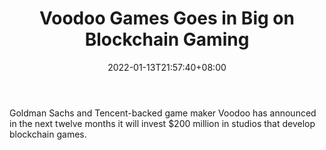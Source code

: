 ﻿---
title: "Voodoo Games Goes in Big on Blockchain Gaming"
date: 2022-01-13T21:57:40+08:00
lastmod: 2022-01-13T16:45:40+08:00
draft: false
authors: ["Ula"]
description: "Goldman Sachs and Tencent-backed game maker Voodoo has announced in the next twelve months it will invest $200 million in studios that develop blockchain games."
featuredImage: "voodoo-games-goes-in-big-on-blockchain-gaming.jpg"
tags: ["Virtual World","Play to Earn"]
categories: ["news"]
news: ["Virtual World"]
weight: 
lightgallery: true
pinned: false
recommend: false
recommend1: false
---

Goldman Sachs and Tencent-backed game maker Voodoo has announced in the next twelve months it will invest $200 million in studios that develop blockchain games.

<!--more-->

